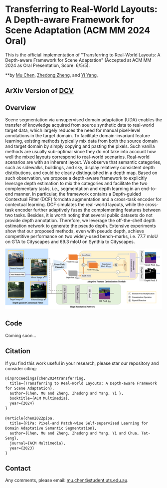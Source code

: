 # Transferring to Real-World Layouts: A Depth-aware Framework for Scene Adaptation (ACM MM 2024 Oral)
This is the official implementation of "Transferring to Real-World Layouts: A Depth-aware Framework for Scene Adaptation" (Accepted at ACM MM 2024 as Oral Presentation, Score: 6/5/5).

**by [Mu Chen](https://scholar.google.com/citations?hl=en&user=eyBlZUUAAAAJ), [Zhedong Zheng](https://zdzheng.xyz/), and [Yi Yang](https://scholar.google.com.au/citations?user=RMSuNFwAAAAJ&hl=en), 
</div>

## ArXiv Version of [DCV](https://arxiv.org/abs/2311.12682)

## Overview
Scene segmentation via unsupervised domain adaptation (UDA) enables the transfer of knowledge acquired from source synthetic data to real-world target data, which largely reduces the need for manual pixel-level annotations in the target domain. To facilitate domain-invariant feature learning, existing methods typically mix data from both the source domain and target domain by simply copying and pasting the pixels. Such vanilla methods are usually sub-optimal since they do not take into account how well the mixed layouts correspond to real-world scenarios. Real-world scenarios are with an inherent layout. We observe that semantic categories, such as sidewalks, buildings, and sky, display relatively consistent depth distributions, and could be clearly distinguished in a depth map. Based on such observation, we propose a depth-aware framework to explicitly leverage depth estimation to mix the categories and facilitate the two complementary tasks, i.e., segmentation and depth learning in an end-to-end manner. In particular, the framework contains a Depth-guided Contextual Filter (DCF) forndata augmentation and a cross-task encoder for contextual learning. DCF simulates the real-world layouts, while the cross-task encoder further adaptively fuses the complementing features between two tasks. Besides, it is worth noting that several public datasets do not provide depth annotation. Therefore, we leverage the off-the-shelf depth estimation network to generate the pseudo depth. Extensive experiments show that our proposed methods, even with pseudo depth, achieve competitive performance on two widely-used bench-marks, i.e. 77.7 mIoU on GTA to Cityscapes and 69.3 mIoU on Synthia to Cityscapes.

<img src="fig/diagram.png">


## Code

Coming soon...

## Citation

If you find this work useful in your research, please star our repository and consider citing:

```
@inproceedings{chen2024transferring,
  title={Transferring to Real-World Layouts: A Depth-aware Framework for Scene Adaptation},
  author={Chen, Mu and Zheng, Zhedong and Yang, Yi },
  booktitle={ACM Multimedia},
  year={2024}
}

@article{chen2022pipa,
  title={PiPa: Pixel-and Patch-wise Self-supervised Learning for Domain Adaptative Semantic Segmentation},
  author={Chen, Mu and Zheng, Zhedong and Yang, Yi and Chua, Tat-Seng},
  journal={ACM Multimedia},
  year={2023}
}
```
## Contact

Any comments, please email: mu.chen@student.uts.edu.au.
